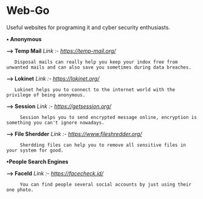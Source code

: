 # Web-Go
Useful websites for programing it and cyber security enthusiasts. 

**• Anonymous**

**--> Temp Mail**
    *Link :- https://temp-mail.org/*

       Disposal mails can really help you keep your indox free from unwanted mails and can also save you sometimes during data breaches. 

**--> Lokinet**
    *Link :- https://lokinet.org/*

       Lokinet helps you to connect to the internet world with the privilege of being anonymous. 

**--> Session**
     *Link :- https://getsession.org/*

         Session helps you to send encrypted message online, encryption is something you can't ignore nowadays.

**--> File Sherdder**
      *Link :- https://www.fileshredder.org/*
     
         Sherdding files can help you to remove all sensitive files in your system for good. 


**•People Search Engines**

**--> FaceId**
      *Link :- https://facecheck.id/*

         You can find people several social accounts by just using their one photo. 
